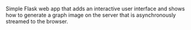 Simple Flask web app that adds an interactive user interface and shows how to generate a graph image on the server that is asynchronously streamed to the browser.
